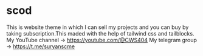 # scod
This is website theme in which I can sell my projects and you can buy by taking subscription.This maded with the help of tailwind css and tailblocks.
My YouTube channel → https://youtube.com/@CWS404
My telegram group → https://t.me/suryanscme

